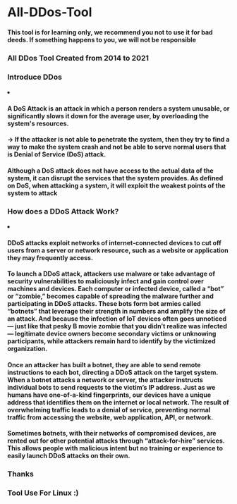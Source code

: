 # All-DDos-Tool
<h4>This tool is for learning only, we recommend you not to use it for bad deeds. If something happens to you, we will not be responsible</h4>
<h3>All DDos Tool Created from 2014 to 2021</h3>
<h3>Introduce DDos</h3>
<li>
<h4>A DoS Attack is an attack in which a person renders a system unusable, or significantly slows it down for the average user, by overloading the system's resources.</h4> <h4>-> If the attacker is not able to penetrate the system, then they try to find a way to make the system crash and not be able to serve normal users that is Denial of Service (DoS) attack.</h4>
<h4>Although a DoS attack does not have access to the actual data of the system, it can disrupt the services that the system provides. As defined on DoS, when attacking a system, it will exploit the weakest points of the system to attack</h4>
</li>
<h3>How does a DDoS Attack Work?</h3>
<li>
<h4>DDoS attacks exploit networks of internet-connected devices to cut off users from a server or network resource, such as a website or application they may frequently access.</h4>
<h4>To launch a DDoS attack, attackers use malware or take advantage of security vulnerabilities to maliciously infect and gain control over machines and devices. Each computer or infected device, called a “bot” or “zombie,” becomes capable of spreading the malware further and participating in DDoS attacks. These bots form bot armies called “botnets” that leverage their strength in numbers and amplify the size of an attack. And because the infection of IoT devices often goes unnoticed — just like that pesky B movie zombie that you didn’t realize was infected — legitimate device owners become secondary victims or unknowing participants, while attackers remain hard to identify by the victimized organization.</h4>
<h4>Once an attacker has built a botnet, they are able to send remote instructions to each bot,
directing a DDoS attack on the target system. When a botnet attacks a network or server, the attacker instructs individual bots to send requests to the victim’s IP address. Just as we humans have one-of-a-kind fingerprints, our devices have a unique address that identifies them on the internet or local network. The result of overwhelming traffic leads to a denial of service, preventing normal traffic from accessing the website, web application, API, or network.</h4>
<h4>Sometimes botnets, with their networks of compromised devices, are rented out for other potential attacks through “attack-for-hire” services. This allows people with malicious intent but no training or experience to easily launch DDoS attacks on their own.</h4>
</li>
<h3>Thanks<h3>
<h3>Tool Use For Linux :)</h3>
